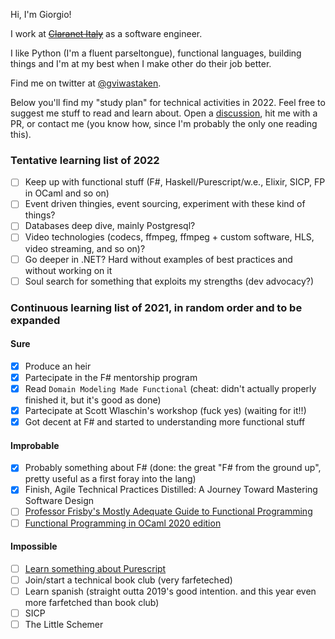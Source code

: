 Hi, I'm Giorgio!

I work at ~~[Claranet Italy](https://www.claranet.it/)~~ as a software engineer.

I like Python (I'm a fluent parseltongue), functional languages, building things and I'm at my best when I make other do their job better.

Find me on twitter at [@gviwastaken](https://www.twitter.com/gviwastaken).

Below you'll find my "study plan" for technical activities in 2022.
Feel free to suggest me stuff to read and learn about.
Open a [discussion](https://github.com/giorgiovilardo/giorgiovilardo/discussions), hit me with a PR, or contact me (you know how, since I'm probably the only one reading this).

### Tentative learning list of 2022

- [ ] Keep up with functional stuff (F#, Haskell/Purescript/w.e., Elixir, SICP, FP in OCaml and so on)
- [ ] Event driven thingies, event sourcing, experiment with these kind of things?
- [ ] Databases deep dive, mainly Postgresql?
- [ ] Video technologies (codecs, ffmpeg, ffmpeg + custom software, HLS, video streaming, and so on)?
- [ ] Go deeper in .NET? Hard without examples of best practices and without working on it
- [ ] Soul search for something that exploits my strengths (dev advocacy?)

### Continuous learning list of 2021, in random order and to be expanded

#### Sure

- [x] Produce an heir
- [x] Partecipate in the F# mentorship program 
- [x] Read `Domain Modeling Made Functional` (cheat: didn't actually properly finished it, but it's good as done)
- [x] Partecipate at Scott Wlaschin's workshop (fuck yes) (waiting for it!!)
- [X] Got decent at F# and started to understanding more functional stuff 

#### Improbable

- [x] Probably something about F# (done: the great "F# from the ground up", pretty useful as a first foray into the lang)
- [x] Finish, Agile Technical Practices Distilled: A Journey Toward Mastering Software Design
- [ ] [Professor Frisby's Mostly Adequate Guide to Functional Programming](https://mostly-adequate.gitbooks.io/mostly-adequate-guide/content/)
- [ ] [Functional Programming in OCaml 2020 edition](https://www.cs.cornell.edu/courses/cs3110/2020sp/textbook/)

#### Impossible

- [ ] [Learn something about Purescript](https://book.purescript.org/index.html)
- [ ] Join/start a technical book club (very farfeteched)
- [ ] Learn spanish (straight outta 2019's good intention. and this year even more farfetched than book club)
- [ ] SICP
- [ ] The Little Schemer
